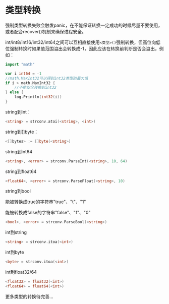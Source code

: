 # 类型转换

强制类型转换失败会触发panic，在不能保证转换一定成功的时候尽量不要使用，或者配合recover()机制来确保进程安全。

int/int8/int16/int32/int64之间可以互相直接使用`<类型>()`强制转换，但高位向低位强制转换时如果值范围溢出会转换成-1，因此应该在转换前判断是否会溢出，例如：
```Go
import "math"

var i int64 = -1
//math.MaxInt32可以得到int32类型的最大值
if i > math.MaxInt32 {
    //不能安全转换到int32
} else {
    log.Println(int32(i))
}
```

string到int：
```Go
<string> = strconv.atoi(<string>, <int>)
```

string到[]byte：
```Go
<[]bytes> := []byte(<string>) 
```

string到int64
```Go
<string>, <error> = strconv.ParseInt(<string>, 10, 64)
```

string到float64
```Go
<float64>, <error> = strconv.ParseFloat(<string>, 10)
```

string到bool

能被转换成true的字符串"true"、"t"、"1"

能被转换成false的字符串"false"、"f"、"0"
```Go
<bool>, <error> = strconv.ParseBool(<string>)
```

int到string
```Go
<string> = strconv.itoa(<int>)
```

int到byte
```Go
<byte> = strconv.itoa(<int>)
```

int到float32/64
```Go
<float32> = float32(<int>)
<float64> = float64(<int>)
```

更多类型的转换待完善...